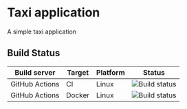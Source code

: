 # Taxi application
A simple taxi application

## Build Status
| Build server | Target | Platform | Status |
|-|-|-|-|
| GitHub Actions | CI | Linux | ![Build status](https://github.com/linuxchata/taxi/actions/workflows/dotnet.yml/badge.svg) |
| GitHub Actions | Docker | Linux | ![Build status](https://github.com/linuxchata/taxi/actions/workflows/docker-image.yml/badge.svg) |
